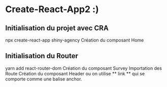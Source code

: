 # Create-React-App2 :)

## Initialisation du projet avec CRA

npx create-react-app shiny-agency
Création du composant Home

## Initialisation du Router

yarn add react-router-dom
Création du composant Survey
Importation des Route
Création du composant Header ou on utilise ** link ** qui se comporte comme une balise anchor.
